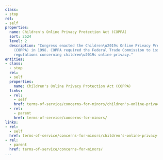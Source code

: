 ```yaml
---
class:
- stop
rel:
- self
properties:
  name: Children's Online Privacy Protection Act (COPPA)
  sort: 2524
  level: 2
  description: "Congress enacted the Children\u2019s Online Privacy Protection Act
    (COPPA) in 1998. COPPA required the Federal Trade Commission to issue and enforce
    regulations concerning children\u2019s online privacy."
entities:
- class:
  - stop
  rel:
  - self
  properties:
    name: Children's Online Privacy Protection Act (COPPA)
  links:
  - rel:
    - self
    href: terms-of-service/concerns-for-minors/children's-online-privacy-protection-act-coppa.md
  - rel:
    - parent
    href: terms-of-service/concerns-for-minors/
links:
- rel:
  - self
  href: terms-of-service/concerns-for-minors/children's-online-privacy-protection-act-coppa.md
- rel:
  - parent
  href: terms-of-service/concerns-for-minors/
...
```

